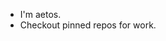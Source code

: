 - I'm aetos.
- Checkout pinned repos for work.


<!---
aetosdios27/aetosdios27 is a ✨ special ✨ repository because its `README.md` (this file) appears on your GitHub profile.
You can click the Preview link to take a look at your changes.
--->
